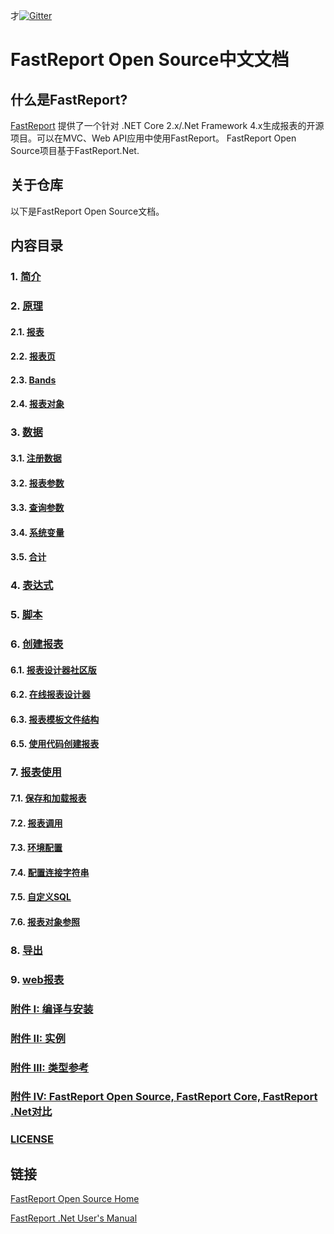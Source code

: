 才[![Gitter](https://badges.gitter.im/FastReports/FastReport.svg)](https://gitter.im/FastReports/FastReport?utm_source=badge&utm_medium=badge&utm_campaign=pr-badge)

# FastReport Open Source中文文档

## 什么是FastReport?

[FastReport](https://github.com/FastReports/FastReport) 提供了一个针对 .NET Core 2.x/.Net Framework 4.x生成报表的开源项目。可以在MVC、Web API应用中使用FastReport。 FastReport Open Source项目基于FastReport.Net.

## 关于仓库

以下是FastReport Open Source文档。 

## 内容目录

### 1. [简介](Introduction.md)

### 2. [原理](Fundamentals.md)
#### 2.1. [报表](Report.md)
#### 2.2. [报表页](ReportPages.md)
#### 2.3. [Bands](Bands.md)
#### 2.4. [报表对象](ReportObjects.md)

### 3. [数据](Data.md)
#### 3.1. [注册数据](RegisteringData.md)
#### 3.2. [报表参数](ReportParameters.md)
#### 3.3. [查询参数](QueryParameters.md)
#### 3.4. [系统变量](SystemVariables.md)
#### 3.5. [合计](Totals.md)

### 4. [表达式](Expressions.md)

### 5. [脚本](Script.md)

### 6. [创建报表](ReportCreation.md)
#### 6.1. [报表设计器社区版](FastReportDesignerCommunityEdition.md)
#### 6.2. [在线报表设计器](FastReportOnlineDesigner.md)
#### 6.3. [报表模板文件结构](ReportTemplateFileStructure.md)
#### 6.5. [使用代码创建报表](CreatingReportUsingCode.md)

### 7. [报表使用](UsingReport.md)
#### 7.1. [保存和加载报表](StoringLoadingReport.md)
#### 7.2. [报表调用](RunningReport.md)
#### 7.3. [环境配置](ConfiguringEnvironment.md)
#### 7.4. [配置连接字符串](PassingOwnConnectionString.md)
#### 7.5. [自定义SQL](PassingCustomSQL.md)
#### 7.6. [报表对象参照](ReferenceReportObject.md)

### 8. [导出](Exporting.md)

### 9. [web报表](WebReport.md)

### [附件 I: 编译与安装](CompilationInstallation.md)
### [附件 II: 实例](Examples.md)
### [附件 III: 类型参考](https://fastreports.github.io/FastReport.Documentation/ClassReference/api/FastReport.html)
### [附件 IV: FastReport Open Source, FastReport Core, FastReport .Net对比](COMPARISON.md)

### [LICENSE](LICENSE.md)

## 链接

[FastReport Open Source Home](https://github.com/FastReports/FastReport "Click for visiting the FastReport Open Source GitHub")

[FastReport .Net User's Manual](https://www.fast-report.com/public_download/html/UserManFrNET-en/index.html)
